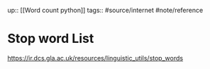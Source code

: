up:: [[Word count python]]
tags:: #source/internet #note/reference 

# Stop word List

https://ir.dcs.gla.ac.uk/resources/linguistic_utils/stop_words
